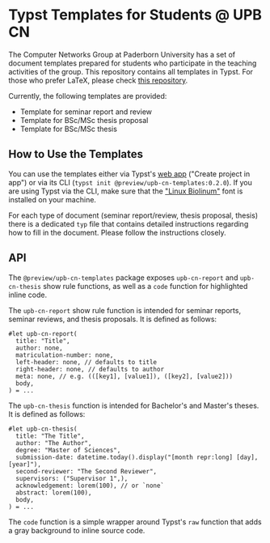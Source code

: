 # Typst Templates for Students @ UPB CN

The Computer Networks Group at Paderborn University has a set of document templates prepared for students who participate in the teaching activities of the group.
This repository contains all templates in Typst.
For those who prefer LaTeX, please check [this repository](https://github.com/upb-cn/student-templates-latex).

Currently, the following templates are provided:

- Template for seminar report and review
- Template for BSc/MSc thesis proposal
- Template for BSc/MSc thesis

## How to Use the Templates

You can use the templates either via Typst's [web app](https://typst.app/universe/package/upb-cn-templates) ("Create project in app") or via its CLI (`typst init @preview/upb-cn-templates:0.2.0`).
If you are using Typst via the CLI, make sure that the ["Linux Biolinum"](https://www.dafont.com/linux-biolinum.font) font is installed on your machine.

For each type of document (seminar report/review, thesis proposal, thesis) there is a dedicated `typ` file that contains detailed instructions regarding how to fill in the document.
Please follow the instructions closely.

## API

The `@preview/upb-cn-templates` package exposes `upb-cn-report` and `upb-cn-thesis` show rule functions, as well as a `code` function for highlighted inline code.

The `upb-cn-report` show rule function is intended for seminar reports, seminar reviews, and thesis proposals. It is defined as follows:

```typst
#let upb-cn-report(
  title: "Title",
  author: none,
  matriculation-number: none,
  left-header: none, // defaults to title
  right-header: none, // defaults to author
  meta: none, // e.g. (([key1], [value1]), ([key2], [value2]))
  body,
) = ...
```

The `upb-cn-thesis` function is intended for Bachelor's and Master's theses. It is defined as follows:

```typst
#let upb-cn-thesis(
  title: "The Title",
  author: "The Author",
  degree: "Master of Sciences",
  submission-date: datetime.today().display("[month repr:long] [day], [year]"),
  second-reviewer: "The Second Reviewer",
  supervisors: ("Supervisor 1",),
  acknowledgement: lorem(100), // or `none`
  abstract: lorem(100),
  body,
) = ...
```

The `code` function is a simple wrapper around Typst's `raw` function that adds a gray background to inline source code.
